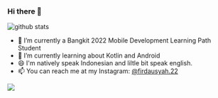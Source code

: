 ### Hi there 👋



![github stats](https://github-readme-stats.vercel.app/api?username=firdausyah22&show_icons=true)

- 🔭 I’m currently a Bangkit 2022 Mobile Development Learning Path Student
- 🌱 I’m currently learning about Kotlin and Android
- 😄 I'm natively speak Indonesian and liltle bit speak english.
- 📫 You can reach me at my Instagram: [@firdausyah.22](https://instagram.com/firdausyah.22)

<img src="https://github-readme-stats.vercel.app/api/top-langs/?username=firdausyah22&theme=vue">

